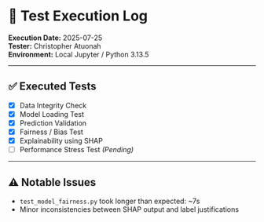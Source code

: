 # 🧾 Test Execution Log

**Execution Date:** 2025-07-25  
**Tester:** Christopher Atuonah  
**Environment:** Local Jupyter / Python 3.13.5

---

## ✅ Executed Tests

- [x] Data Integrity Check
- [x] Model Loading Test
- [x] Prediction Validation
- [x] Fairness / Bias Test
- [x] Explainability using SHAP
- [ ] Performance Stress Test *(Pending)*

---

## ⚠️ Notable Issues

- `test_model_fairness.py` took longer than expected: ~7s
- Minor inconsistencies between SHAP output and label justifications
